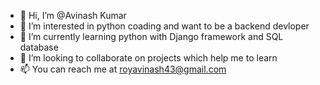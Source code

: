 - 👋 Hi, I’m @Avinash Kumar
- 👀 I’m interested in python coading and want to be a backend devloper 
- 🌱 I’m currently learning python with Django framework and SQL database
- 💞️ I’m looking to collaborate on projects which help me to learn
- 📫 You can reach me at royavinash43@gmail.com

<!---
Avinash7544/Avinash7544 is a ✨ special ✨ repository because its `README.md` (this file) appears on your GitHub profile.
You can click the Preview link to take a look at your changes.
--->
